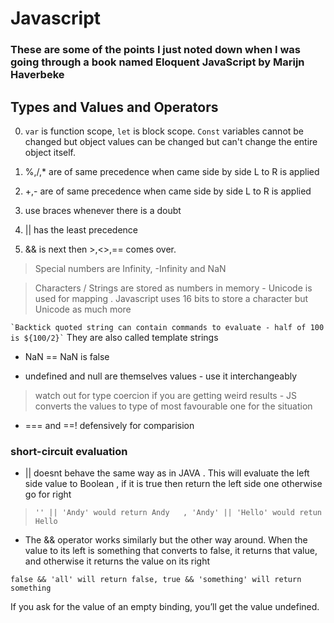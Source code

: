 # Javascript
### These are some of the points I just noted down when I was going through a book named **Eloquent JavaScript**  by Marijn Haverbeke 

## Types and Values and Operators 
0.  `var` is function scope, `let` is block scope. `Const` variables cannot be changed but object values can be changed but can't change the entire object itself.
1.  %,/,*  are of same precedence when came side by side L to R is applied
2.  +,- are of same precedence when came side by side L to R is applied
3.  use braces whenever there is a doubt

4.  || has the least precedence 
5.  && is next then >,<>,== comes over.

> Special numbers are Infinity, -Infinity and NaN

>Characters / Strings are stored as numbers in memory - Unicode is used for mapping .
Javascript uses 16 bits to store a character but Unicode as much more 

`` `Backtick quoted string can contain commands to evaluate - half of 100 is ${100/2}` `` They are also called template strings

*   NaN == NaN is false

*   undefined and null are themselves values - use it interchangeably 

> watch out for type coercion if you are getting weird results - JS converts the values to type of most favourable one for the situation

*   === and ==! defensively for comparision

### short-circuit evaluation
*   || doesnt behave the same way as in JAVA . This will evaluate the left side value to Boolean , if it is true then return the left side one otherwise go for right 
>   `'' || 'Andy' would return Andy   , 'Andy' || 'Hello' would retun Hello`

* The && operator works similarly but the other way around. When the value to its left is something that converts to false, it returns that value, and otherwise it returns the value on its right

`false && 'all' will return false, true && 'something' will return something`

If you ask for the value of an empty binding, you’ll get the value undefined.



